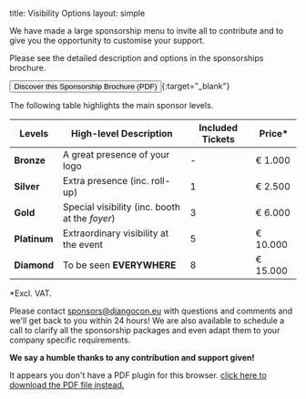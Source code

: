 title: Visibility Options
layout: simple

We have made a large sponsorship menu to invite all to contribute and to give you the opportunity to customise your support.

Please see the detailed description and options in the sponsorships brochure.

[<button class="btn">Discover this Sponsorship Brochure (PDF)</button>](/static/docs/djc-sponsorship-brochure.pdf){:target="\_blank"}

The following table highlights the main sponsor levels.

| Levels       | High-level Description                         | Included Tickets | Price\*  |
| ------------ | ---------------------------------------------- | ---------------- | -------- |
| **Bronze**   | A great presence of your logo                  | -                | € 1.000  |
| **Silver**   | Extra presence (inc. roll-up)                  | 1                | € 2.500  |
| **Gold**     | Special visibility (inc. booth at the _foyer_) | 3                | € 6.000  |
| **Platinum** | Extraordinary visibility at the event          | 5                | € 10.000 |
| **Diamond**  | To be seen **EVERYWHERE**                      | 8                | € 15.000 |

\*Excl. VAT.

Please contact [sponsors@djangocon.eu](mailto:sponsors@djangocon.eu) with questions and comments and we'll get back to you within 24 hours! We are also available to schedule a call to clarify all the sponsorship packages and even adapt them to your company specific requirements.

**We say a humble thanks to any contribution and support given!**

[//]: # '<div style="position:relative;padding-top:max(60%,326px);height:0;width:100%"><iframe allow="clipboard-write" sandbox="allow-top-navigation allow-top-navigation-by-user-activation allow-downloads allow-scripts allow-same-origin allow-popups allow-modals allow-popups-to-escape-sandbox" allowfullscreen="true" style="position:absolute;border:none;width:100%;height:100%;left:0;right:0;top:0;bottom:0;" src="https://e.issuu.com/embed.html?d=pycon-sponsorship-brochure&hideIssuuLogo=false&pageLayout=singlePage&u=pyconpt"></iframe></div>'

<object data="/static/docs/djc-sponsorship-brochure.pdf" type="application/pdf" width="100%" height="700px">
    <p>It appears you don't have a PDF plugin for this browser.
        <a href="/static/docs/djc-sponsorship-brochure.pdf">click here to
        download the PDF file instead.</a>
    </p>
</object>
